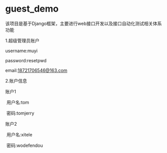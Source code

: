 # guest_demo

该项目是基于Django框架，主要进行web接口开发以及接口自动化测试相关体系功能

1.超级管理员账户

username:muyi

password:resetpwd

email:18721706546@163.com

2.账户信息

账户1

​	用户名:tom

​	密码:tomjerry

账户2

​	用户名:xitele

​	密码:wodefendou
